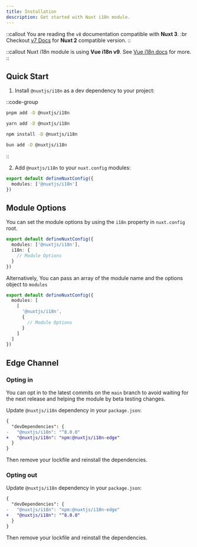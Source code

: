 ```yaml
---
title: Installation
description: Get started with Nuxt i18n module.
---
```


::callout
You are reading the `v8` documentation compatible with **Nuxt 3**. :br Checkout [v7 Docs](../v7) for **Nuxt 2** compatible version.
::

::callout
Nuxt i18n module is using **Vue i18n v9**. See [Vue i18n docs](https://vue-i18n.intlify.dev/) for more.
::

## Quick Start

1. Install `@nuxtjs/i18n` as a dev dependency to your project:

::code-group

```bash [pnpm]
pnpm add -D @nuxtjs/i18n
```

```bash [yarn]
yarn add -D @nuxtjs/i18n
```

```bash [npm]
npm install -D @nuxtjs/i18n
```

```bash [bun]
bun add -D @nuxtjs/i18n
```

::

2. Add `@nuxtjs/i18n` to your `nuxt.config` modules:

```ts [nuxt.config.ts]
export default defineNuxtConfig({
  modules: ['@nuxtjs/i18n']
})
```

## Module Options

You can set the module options by using the `i18n` property in `nuxt.config` root.

```ts [nuxt.config.ts]
export default defineNuxtConfig({
  modules: ['@nuxtjs/i18n'],
  i18n: {
    // Module Options
  }
})
```

Alternatively, You can pass an array of the module name and the options object to `modules`

```ts [nuxt.config.ts]
export default defineNuxtConfig({
  modules: [
    [
      '@nuxtjs/i18n',
      {
        // Module Options
      }
    ]
  ]
})
```

## Edge Channel

### Opting in

You can opt in to the latest commits on the `main` branch to avoid waiting for the next release and helping the module by beta testing changes.

Update `@nuxtjs/i18n` dependency in your `package.json`:

```diff [package.json]
{
  "devDependencies": {
-   "@nuxtjs/i18n": "^8.0.0"
+   "@nuxtjs/i18n": "npm:@nuxtjs/i18n-edge"
  }
}
```

Then remove your lockfile and reinstall the dependencies.

### Opting out

Update `@nuxtjs/i18n` dependency in your `package.json`:

```diff [package.json]
{
  "devDependencies": {
-   "@nuxtjs/i18n": "npm:@nuxtjs/i18n-edge"
+   "@nuxtjs/i18n": "^8.0.0"
  }
}
```

Then remove your lockfile and reinstall the dependencies.
